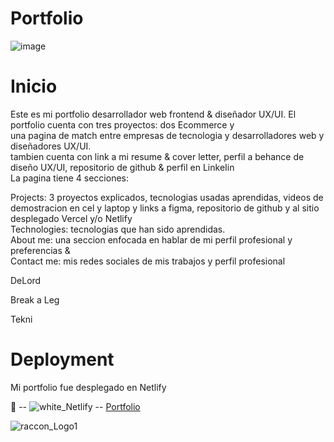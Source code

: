 # Portfolio</br>

![image](https://github.com/DIGORACCOON4279/Portfolio/assets/88150970/e4ba49ee-d6aa-41ba-a477-db8f11685fc9)

# Inicio</br>

Este es mi portfolio desarrollador web frontend & diseñador UX/UI. El portfolio cuenta con tres proyectos: dos Ecommerce y </br>
una pagina de match entre empresas de tecnologia y desarrolladores web y diseñadores UX/UI.</br>
tambien cuenta con link a mi resume & cover letter, perfil a behance de diseño UX/UI, repositorio de github & perfil en LinkeIin</br>
La pagina tiene 4 secciones: </br>

Projects: 3 proyectos explicados, tecnologias usadas aprendidas, videos de demostracion en cel y laptop y links a figma, repositorio de github y al sitio desplegado Vercel y/o Netlify</br>
Technologies: tecnologias que han sido aprendidas. </br>
About me: una seccion enfocada en hablar de mi perfil profesional y preferencias & </br>
Contact me: mis redes sociales de mis trabajos y perfil profesional </br>


DeLord</br>

Break a Leg</br>

Tekni</br>

# Deployment </br>
Mi portfolio fue desplegado en Netlify</br>

🚀 -- ![white_Netlify](https://github.com/DIGORACCOON4279/Portfolio/assets/88150970/eb148dd1-5b6c-4e92-a1e2-46176052ad17) 
-- [Portfolio](https://65e247fef6822d27af3fb846--portfolioraccoon.netlify.app/#) </br>


![raccon_Logo1](https://github.com/DIGORACCOON4279/Portfolio/assets/88150970/947dd6ff-ce2b-4a94-bf44-4f9536ca46cc)</br>
